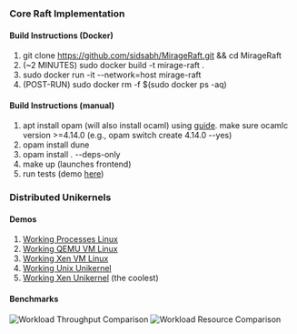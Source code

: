 ### Core Raft Implementation
#### Build Instructions (Docker)
1. git clone https://github.com/sidsabh/MirageRaft.git && cd MirageRaft
2. (~2 MINUTES) sudo docker build -t mirage-raft . 
3. sudo docker run -it --network=host  mirage-raft
4. (POST-RUN) sudo docker rm -f $(sudo docker ps -aq)

#### Build Instructions (manual)
1. apt install opam (will also install ocaml) using [guide](https://ocaml.org/install#linux_mac_bsd). make sure ocamlc version >=4.14.0 (e.g., opam switch create 4.14.0 --yes)
2. opam install dune
3. opam install . --deps-only
4. make up (launches frontend)
5. run tests (demo [here](https://www.youtube.com/watch?v=o2JRtMvaK9s))



### Distributed Unikernels
#### Demos
1. [Working Processes Linux](https://www.youtube.com/watch?v=o2JRtMvaK9s)
2. [Working QEMU VM Linux](https://www.youtube.com/watch?v=FpxuH9PP_SM)
3. [Working Xen VM Linux](https://www.youtube.com/watch?v=9ootTDpPCHc)
4. [Working Unix Unikernel](https://www.youtube.com/watch?v=i4UQx420X9Y)
5. [Working Xen Unikernel](https://www.youtube.com/watch?v=7ogb8ENc1ZQ) (the coolest)

#### Benchmarks

![Workload Throughput Comparison](https://www.sidsabhnani.com/unikernel/unikernel_time.png)
![Workload Resource Comparison](https://www.sidsabhnani.com/unikernel/unikernel_resource.png)
